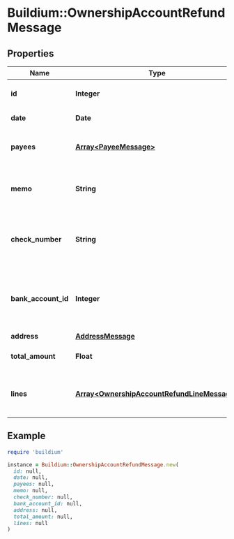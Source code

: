 # Buildium::OwnershipAccountRefundMessage

## Properties

| Name | Type | Description | Notes |
| ---- | ---- | ----------- | ----- |
| **id** | **Integer** | Refund unique identifier. | [optional] |
| **date** | **Date** | Date of the refund. | [optional] |
| **payees** | [**Array&lt;PayeeMessage&gt;**](PayeeMessage.md) | List of payees being refunded. | [optional] |
| **memo** | **String** | Memo associated with the refund, if applicable. | [optional] |
| **check_number** | **String** | Check number associated with the refund, if applicable. | [optional] |
| **bank_account_id** | **Integer** | Unique identifier of the bank account that the refund was made from. | [optional] |
| **address** | [**AddressMessage**](AddressMessage.md) |  | [optional] |
| **total_amount** | **Float** | Total amount of the refund. | [optional] |
| **lines** | [**Array&lt;OwnershipAccountRefundLineMessage&gt;**](OwnershipAccountRefundLineMessage.md) | A collection of line items included in the refund. | [optional] |

## Example

```ruby
require 'buildium'

instance = Buildium::OwnershipAccountRefundMessage.new(
  id: null,
  date: null,
  payees: null,
  memo: null,
  check_number: null,
  bank_account_id: null,
  address: null,
  total_amount: null,
  lines: null
)
```

